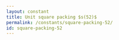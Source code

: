 ```yaml
---
layout: constant
title: Unit square packing $s(52)$
permalink: /constants/square-packing-52/
id: square-packing-52
---
```

